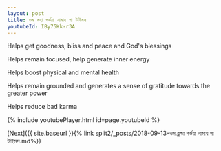 ```yaml
---
layout: post
title: ওম মহা গর্ভয়া নামায গা টাইমস
youtubeId: IBy75Kk-r3A
---
```

 
 
Helps get goodness, bliss and peace and God's blessings
 
Helps remain focused, help generate inner energy 
 
Helps boost physical and mental health 
 
Helps remain grounded and generates a sense of gratitude towards the greater power 
 
Helps reduce bad karma
 
 
 
 


{% include youtubePlayer.html id=page.youtubeId %}
 
[Next]({{ site.baseurl }}{% link  split2/_posts/2018-09-13-ওম ব্রহ্মা গর্ভয়া নামায গা টাইমস.md%})
 
